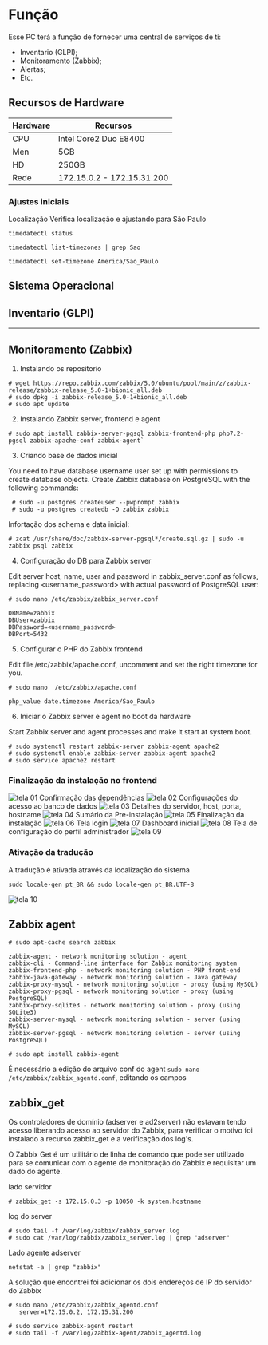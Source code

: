 # Função 
Esse PC terá a função de fornecer uma central de serviços de ti:
* Inventario (GLPI);
* Monitoramento (Zabbix);
* Alertas;
* Etc.

## Recursos de Hardware

Hardware | Recursos
---------|-----------
CPU | Intel Core2 Duo E8400
Men| 5GB
HD| 250GB
Rede| 172.15.0.2 - 172.15.31.200


### Ajustes iniciais 
 Localização
 Verifica localização e ajustando para São Paulo

`timedatectl status`

`timedatectl list-timezones | grep Sao`

`timedatectl set-timezone America/Sao_Paulo`


## Sistema Operacional 

## Inventario (GLPI)

***
## Monitoramento (Zabbix)

1. Instalando os repositorio

~~~~Shell
# wget https://repo.zabbix.com/zabbix/5.0/ubuntu/pool/main/z/zabbix-release/zabbix-release_5.0-1+bionic_all.deb
# sudo dpkg -i zabbix-release_5.0-1+bionic_all.deb
# sudo apt update
~~~~

2. Instalando Zabbix server, frontend e agent

~~~~shell
# sudo apt install zabbix-server-pgsql zabbix-frontend-php php7.2-pgsql zabbix-apache-conf zabbix-agent`
~~~~

3. Criando base de dados inicial

You need to have database username user set up with permissions to create database objects.
Create Zabbix database on PostgreSQL with the following commands:

~~~~console
 # sudo -u postgres createuser --pwprompt zabbix
 # sudo -u postgres createdb -O zabbix zabbix
~~~~

Infortação dos schema e data inicial:

~~~~shell
# zcat /usr/share/doc/zabbix-server-pgsql*/create.sql.gz | sudo -u zabbix psql zabbix
~~~~
4. Configuração do DB para Zabbix server

Edit server host, name, user and password in zabbix_server.conf as follows, replacing <username_password> with actual password of PostgreSQL user:

~~~~shell
# sudo nano /etc/zabbix/zabbix_server.conf
~~~~
~~~~
DBName=zabbix
DBUser=zabbix
DBPassword=<username_password>
DBPort=5432
~~~~
5. Configurar o PHP do Zabbix frontend

Edit file /etc/zabbix/apache.conf, uncomment and set the right timezone for you.

~~~~shell
# sudo nano  /etc/zabbix/apache.conf
~~~~
~~~~
php_value date.timezone America/Sao_Paulo
~~~~

6. Iniciar o Zabbix server e agent no boot da hardware

Start Zabbix server and agent processes and make it start at system boot.
~~~~shell
# sudo systemctl restart zabbix-server zabbix-agent apache2
# sudo systemctl enable zabbix-server zabbix-agent apache2
# sudo service apache2 restart
~~~~
### Finalização da instalação no frontend
![tela 01](img-zabbix/1.png)
Confirmação das dependências
![tela 02](img-zabbix/2.png)
Configurações do acesso ao banco de dados
![tela 03](img-zabbix/3.png)
Detalhes do servidor, host, porta, hostname
![tela 04](img-zabbix/4.png)
Sumário da Pre-instalação
![tela 05](img-zabbix/5.png)
Finalização da instalação
![tela 06](img-zabbix/6.png)
Tela login
![tela 07](img-zabbix/7.png)
Dashboard inicial
![tela 08](img-zabbix/8.png)
Tela de configuração do perfil administrador 
![tela 09](img-zabbix/9.png)

### Ativação da tradução
A tradução é ativada através da localização do sistema

~~~~shell
sudo locale-gen pt_BR && sudo locale-gen pt_BR.UTF-8
~~~~

![tela 10](img-zabbix/10.png)

## Zabbix agent

~~~~shell
# sudo apt-cache search zabbix
~~~~~

    zabbix-agent - network monitoring solution - agent 
    zabbix-cli - Command-line interface for Zabbix monitoring system
    zabbix-frontend-php - network monitoring solution - PHP front-end
    zabbix-java-gateway - network monitoring solution - Java gateway
    zabbix-proxy-mysql - network monitoring solution - proxy (using MySQL)
    zabbix-proxy-pgsql - network monitoring solution - proxy (using PostgreSQL)
    zabbix-proxy-sqlite3 - network monitoring solution - proxy (using SQLite3)
    zabbix-server-mysql - network monitoring solution - server (using MySQL)
    zabbix-server-pgsql - network monitoring solution - server (using PostgreSQL)

~~~~shell
# sudo apt install zabbix-agent
~~~~
É necessário a edição do arquivo conf do agent ``sudo nano /etc/zabbix/zabbix_agentd.conf``, editando os campos 


## zabbix_get

Os controladores de domínio (adserver e ad2server) não estavam tendo acesso liberando acesso ao servidor do Zabbix, para verificar o motivo foi instalado a recurso zabbix_get e a verificação dos log's. 

O Zabbix Get é um utilitário de linha de comando que pode ser utilizado para se comunicar com o agente de monitoração do Zabbix e requisitar um dado do agente.

lado servidor
~~~~shell
# zabbix_get -s 172.15.0.3 -p 10050 -k system.hostname
~~~~
log do server
~~~~shell
# sudo tail -f /var/log/zabbix/zabbix_server.log
# sudo cat /var/log/zabbix/zabbix_server.log | grep "adserver"
~~~~


Lado agente adserver

~~~~shell
netstat -a | grep "zabbix"
~~~~
A solução que encontrei foi adicionar os dois endereços de IP do servidor do Zabbix

~~~~shell
# sudo nano /etc/zabbix/zabbix_agentd.conf 
   server=172.15.0.2, 172.15.31.200

# sudo service zabbix-agent restart 
# sudo tail -f /var/log/zabbix-agent/zabbix_agentd.log
~~~~
  
